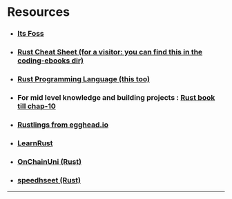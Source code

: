 
# Resources
- ### [Its Foss](https://itsfoss.com/rust-tutorials/) 
- ### [Rust Cheat Sheet (for a visitor: you can find this in the coding-ebooks dir)](obsidian://open?vault=Notes&file=ebooks%2FResearch%20n%20learn%2Fcoding%2FRust_Cheat_Sheet_2.0.pdf) 
- ### [Rust Programming Language (this too)](obsidian://open?vault=Notes&file=ebooks%2FResearch%20n%20learn%2Fcoding%2FThe.Rust.Programming.Language.www.EBooksWorld.ir.pdf) 
- ### For mid level knowledge and building projects : [Rust book till chap-10](https://doc.rust-lang.org/book/) 
- ### [Rustlings from egghead.io](https://egghead.io/lessons/rust-setup-rustlings) 
- ### [LearnRust](https://github.com/ImplFerris/LearnRust.git) 
- ### [OnChainUni (Rust)](https://www.onchainuniversity.xyz/) 
- ### [speedhseet (Rust)](https://speedsheet.io/s/rust) 


---
